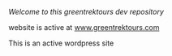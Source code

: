 *Welcome to this greentrektours dev repository*

website is active at www.greentrektours.com

This is an active wordpress site
